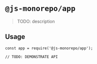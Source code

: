# `@js-monorepo/app`

> TODO: description

## Usage

```
const app = require('@js-monorepo/app');

// TODO: DEMONSTRATE API
```
